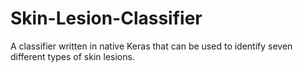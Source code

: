 # Skin-Lesion-Classifier
A classifier written in native Keras that can be used to identify seven different types of skin lesions.
